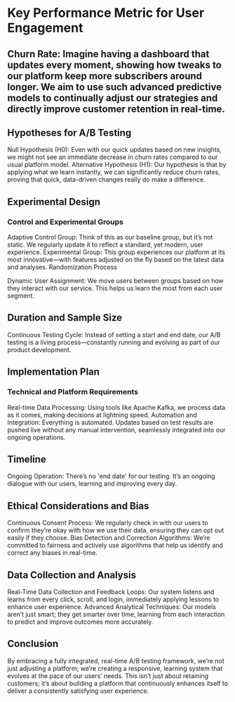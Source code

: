 # Key Performance Metric for User Engagement
## Churn Rate: Imagine having a dashboard that updates every moment, showing how tweaks to our platform keep more subscribers around longer. We aim to use such advanced predictive models to continually adjust our strategies and directly improve customer retention in real-time.

## Hypotheses for A/B Testing
Null Hypothesis (H0): Even with our quick updates based on new insights, we might not see an immediate decrease in churn rates compared to our usual platform model.
Alternative Hypothesis (H1): Our hypothesis is that by applying what we learn instantly, we can significantly reduce churn rates, proving that quick, data-driven changes really do make a difference.

## Experimental Design
### Control and Experimental Groups
Adaptive Control Group: Think of this as our baseline group, but it’s not static. We regularly update it to reflect a standard, yet modern, user experience.
Experimental Group: This group experiences our platform at its most innovative—with features adjusted on the fly based on the latest data and analyses.
Randomization Process

Dynamic User Assignment: We move users between groups based on how they interact with our service. This helps us learn the most from each user segment.

## Duration and Sample Size
Continuous Testing Cycle: Instead of setting a start and end date, our A/B testing is a living process—constantly running and evolving as part of our product development.

## Implementation Plan
### Technical and Platform Requirements
Real-time Data Processing: Using tools like Apache Kafka, we process data as it comes, making decisions at lightning speed.
Automation and Integration: Everything is automated. Updates based on test results are pushed live without any manual intervention, seamlessly integrated into our ongoing operations.

## Timeline
Ongoing Operation: There’s no 'end date' for our testing. It’s an ongoing dialogue with our users, learning and improving every day.

## Ethical Considerations and Bias
Continuous Consent Process: We regularly check in with our users to confirm they’re okay with how we use their data, ensuring they can opt out easily if they choose.
Bias Detection and Correction Algorithms: We’re committed to fairness and actively use algorithms that help us identify and correct any biases in real-time.

## Data Collection and Analysis
Real-Time Data Collection and Feedback Loops: Our system listens and learns from every click, scroll, and login, immediately applying lessons to enhance user experience.
Advanced Analytical Techniques: Our models aren’t just smart; they get smarter over time, learning from each interaction to predict and improve outcomes more accurately.
## Conclusion
By embracing a fully integrated, real-time A/B testing framework, we’re not just adjusting a platform; we’re creating a responsive, learning system that evolves at the pace of our users’ needs. This isn’t just about retaining customers; it’s about building a platform that continuously enhances itself to deliver a consistently satisfying user experience.
